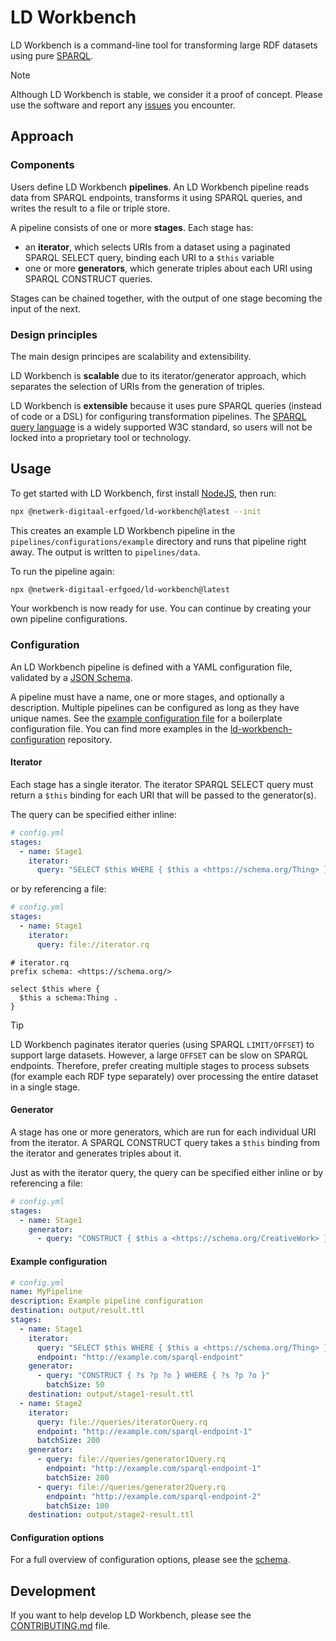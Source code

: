 # LD Workbench

LD Workbench is a command-line tool for transforming large RDF datasets using pure [SPARQL](https://www.w3.org/TR/sparql11-query/).

> [!NOTE]
> Although LD Workbench is stable, we consider it a proof of concept.
> Please use the software and report any [issues](https://github.com/netwerk-digitaal-erfgoed/ld-workbench/issues) you encounter.

## Approach

### Components

Users define LD Workbench **pipelines**. An LD Workbench pipeline reads data from SPARQL endpoints,
transforms it using SPARQL queries, and writes the result to a file or triple store.

A pipeline consists of one or more **stages**. Each stage has:

- an **iterator**, which selects URIs from a dataset using a paginated SPARQL SELECT query,
  binding each URI to a `$this` variable 
- one or more **generators**, which generate triples about each URI using SPARQL CONSTRUCT queries.

Stages can be chained together, with the output of one stage becoming the input of the next.

### Design principles

The main design principes are scalability and extensibility.

LD Workbench is **scalable** due to its iterator/generator approach,
which separates the selection of URIs from the generation of triples.

LD Workbench is **extensible** because it uses pure SPARQL queries (instead of code or a DSL) for configuring transformation pipelines.
The [SPARQL query language](https://www.w3.org/TR/sparql11-query/) is a widely supported W3C standard,
so users will not be locked into a proprietary tool or technology.

## Usage

To get started with LD Workbench, first install [NodeJS](https://nodejs.org), then run:

```sh
npx @netwerk-digitaal-erfgoed/ld-workbench@latest --init
````

This creates an example LD Workbench pipeline in the `pipelines/configurations/example` directory
and runs that pipeline right away. The output is written to `pipelines/data`.

To run the pipeline again:

```sh
npx @netwerk-digitaal-erfgoed/ld-workbench@latest
```

Your workbench is now ready for use. You can continue by creating your own pipeline configurations. 

### Configuration

An LD Workbench pipeline is defined with a YAML configuration file, validated by a [JSON Schema](https://json-schema.app/view/%23?url=https%3A%2F%2Fraw.githubusercontent.com%2Fnetwerk-digitaal-erfgoed%2Fld-workbench%2Fmain%2Fstatic%2Fld-workbench.schema.json).

A pipeline must have a name, one or more stages, and optionally a description. Multiple pipelines can be configured as long as they have unique names. 
See the [example configuration file](https://github.com/netwerk-digitaal-erfgoed/ld-workbench/blob/main/static/example/config.yml) for a boilerplate configuration file.
You can find more examples in the [ld-workbench-configuration](https://github.com/netwerk-digitaal-erfgoed/ld-workbench-configuration) repository.

#### Iterator

Each stage has a single iterator. The iterator SPARQL SELECT query must return a `$this` binding for each URI that will be passed to the generator(s).

The query can be specified either inline:

```yaml
# config.yml
stages:
  - name: Stage1
    iterator:
      query: "SELECT $this WHERE { $this a <https://schema.org/Thing> }"
```

or by referencing a file:

```yaml
# config.yml
stages:
  - name: Stage1
    iterator:
      query: file://iterator.rq
```

```sparql
# iterator.rq
prefix schema: <https://schema.org/>

select $this where {
  $this a schema:Thing .
}
```

> [!TIP]
> LD Workbench paginates iterator queries (using SPARQL `LIMIT/OFFSET`) to support large datasets. 
> However, a large `OFFSET` can be slow on SPARQL endpoints.
> Therefore, prefer creating multiple stages to process subsets (for example each RDF type separately) over processing the entire dataset in a single stage.


#### Generator

A stage has one or more generators, which are run for each individual URI from the iterator. 
A SPARQL CONSTRUCT query takes a `$this` binding from the iterator and generates triples about it.

Just as with the iterator query, the query can be specified either inline or by referencing a file:

```yaml
# config.yml
stages:
  - name: Stage1
    generator:
      - query: "CONSTRUCT { $this a <https://schema.org/CreativeWork> } WHERE { $this a <https://schema.org/Book> }"
```

#### Example configuration

```yaml
# config.yml
name: MyPipeline
description: Example pipeline configuration
destination: output/result.ttl
stages:
  - name: Stage1
    iterator:
      query: "SELECT $this WHERE { $this a <https://schema.org/Thing> }"
      endpoint: "http://example.com/sparql-endpoint"
    generator:
      - query: "CONSTRUCT { ?s ?p ?o } WHERE { ?s ?p ?o }"
        batchSize: 50
    destination: output/stage1-result.ttl
  - name: Stage2
    iterator:
      query: file://queries/iteratorQuery.rq
      endpoint: "http://example.com/sparql-endpoint-1"
      batchSize: 200
    generator:
      - query: file://queries/generator1Query.rq
        endpoint: "http://example.com/sparql-endpoint-1"
        batchSize: 200
      - query: file://queries/generator2Query.rq
        endpoint: "http://example.com/sparql-endpoint-2"
        batchSize: 100
    destination: output/stage2-result.ttl
```

#### Configuration options

For a full overview of configuration options, please see the [schema](https://json-schema.app/view/%23?url=https%3A%2F%2Fraw.githubusercontent.com%2Fnetwerk-digitaal-erfgoed%2Fld-workbench%2Fmain%2Fstatic%2Fld-workbench.schema.json).

## Development

If you want to help develop LD Workbench, please see the [CONTRIBUTING.md](CONTRIBUTING.md) file.
